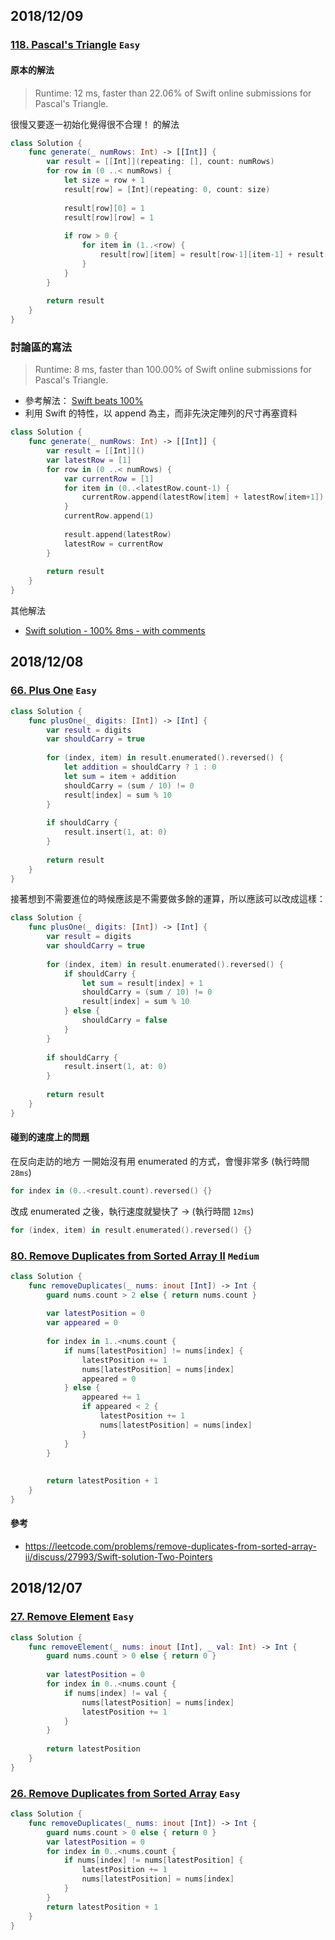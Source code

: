## 2018/12/09

### [118. Pascal's Triangle]() `Easy`

#### 原本的解法

> Runtime: 12 ms, faster than 22.06% of Swift online submissions for Pascal's Triangle.

很慢又要逐一初始化覺得很不合理！ 的解法

``` swift
class Solution {
    func generate(_ numRows: Int) -> [[Int]] {
        var result = [[Int]](repeating: [], count: numRows)
        for row in (0 ..< numRows) {
            let size = row + 1
            result[row] = [Int](repeating: 0, count: size)
            
            result[row][0] = 1
            result[row][row] = 1
            
            if row > 0 {
                for item in (1..<row) {
                    result[row][item] = result[row-1][item-1] + result[row-1][item]
                }   
            }
        }
        
        return result
    }
}
```

### 討論區的寫法

> Runtime: 8 ms, faster than 100.00% of Swift online submissions for Pascal's Triangle.

- 參考解法： [Swift beats 100%](https://leetcode.com/problems/pascals-triangle/discuss/197394/Swift-beats-100)
- 利用 Swift 的特性，以 append 為主，而非先決定陣列的尺寸再塞資料

``` swift
class Solution {
    func generate(_ numRows: Int) -> [[Int]] {
        var result = [[Int]]()
        var latestRow = [1]
        for row in (0 ..< numRows) {
            var currentRow = [1]
            for item in (0..<latestRow.count-1) {
                currentRow.append(latestRow[item] + latestRow[item+1])
            }
            currentRow.append(1)
            
            result.append(latestRow)
            latestRow = currentRow
        }
        
        return result
    }
}
```

其他解法

- [Swift solution - 100% 8ms - with comments](https://leetcode.com/problems/pascals-triangle/discuss/160630/Swift-solution-100-8ms-with-comments)

## 2018/12/08

### [66. Plus One](https://leetcode.com/problems/plus-one/submissions/) `Easy`

``` swift
class Solution {
    func plusOne(_ digits: [Int]) -> [Int] {
        var result = digits
        var shouldCarry = true
        
        for (index, item) in result.enumerated().reversed() {
            let addition = shouldCarry ? 1 : 0
            let sum = item + addition
            shouldCarry = (sum / 10) != 0
            result[index] = sum % 10
        }
        
        if shouldCarry {
            result.insert(1, at: 0)
        }
        
        return result
    }
}
```

接著想到不需要進位的時候應該是不需要做多餘的運算，所以應該可以改成這樣：

``` swift
class Solution {
    func plusOne(_ digits: [Int]) -> [Int] {
        var result = digits
        var shouldCarry = true
        
        for (index, item) in result.enumerated().reversed() {
            if shouldCarry {
                let sum = result[index] + 1
                shouldCarry = (sum / 10) != 0
                result[index] = sum % 10
            } else {
                shouldCarry = false
            }
        }
        
        if shouldCarry {
            result.insert(1, at: 0)
        }
        
        return result
    }
}
```


#### 碰到的速度上的問題

在反向走訪的地方
一開始沒有用 enumerated 的方式，會慢非常多 (執行時間 `28ms`)

``` swift
for index in (0..<result.count).reversed() {}
```

改成 enumerated 之後，執行速度就變快了 → (執行時間 `12ms`)

``` swift
for (index, item) in result.enumerated().reversed() {}
```

### [80. Remove Duplicates from Sorted Array II](https://leetcode.com/problems/remove-duplicates-from-sorted-array-ii/) `Medium`

``` swift
class Solution {
    func removeDuplicates(_ nums: inout [Int]) -> Int {
        guard nums.count > 2 else { return nums.count }
        
        var latestPosition = 0
        var appeared = 0
        
        for index in 1..<nums.count {
            if nums[latestPosition] != nums[index] {
                latestPosition += 1
                nums[latestPosition] = nums[index]
                appeared = 0
            } else {
                appeared += 1
                if appeared < 2 {
                    latestPosition += 1
                    nums[latestPosition] = nums[index]
                }
            }
        }
        
        
        return latestPosition + 1
    }
}
```

#### 參考

- https://leetcode.com/problems/remove-duplicates-from-sorted-array-ii/discuss/27993/Swift-solution-Two-Pointers

## 2018/12/07

### [27. Remove Element](https://leetcode.com/problems/remove-element/) `Easy`

``` swift
class Solution {
    func removeElement(_ nums: inout [Int], _ val: Int) -> Int {
        guard nums.count > 0 else { return 0 }
        
        var latestPosition = 0
        for index in 0..<nums.count {
            if nums[index] != val {
                nums[latestPosition] = nums[index]
                latestPosition += 1
            }
        }
        
        return latestPosition 
    }
}
```

### [26. Remove Duplicates from Sorted Array](https://leetcode.com/problems/remove-duplicates-from-sorted-array/) `Easy`

``` swift
class Solution {
    func removeDuplicates(_ nums: inout [Int]) -> Int {
        guard nums.count > 0 else { return 0 }
        var latestPosition = 0
        for index in 0..<nums.count {
            if nums[index] != nums[latestPosition] {
                latestPosition += 1
                nums[latestPosition] = nums[index]
            }
        }
        return latestPosition + 1
    }
}
```
